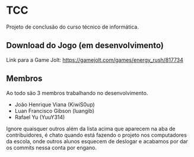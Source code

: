 # TCC
Projeto de conclusão do curso técnico de informática.

## Download do Jogo (em desenvolvimento)
Link para a Game Jolt: https://gamejolt.com/games/energy_rush/817734

## Membros
Ao todo são 3 membros trabalhando no desenvolvimento.
- João Henrique Viana (KiwiS0up)
- Luan Francisco Gibson (luangib)
- Rafael Yu (YuuY314)

Ignore quaisquer outros além da lista acima que aparecem na aba de contribuidores, é chato quando está fazendo o projeto nos computadores da escola, onde outros alunos esquecem de deslogar e acabamos por dar os commits nessa conta por engano.
